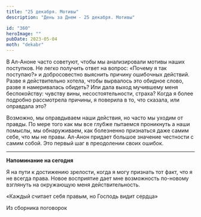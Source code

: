 ```yaml
---
title: "25 декабря. Мотивы"
description: "День за Днем - 25 декабря. Мотивы"

id: "360"
heroImage: ""
pubDate: 2023-05-04
moth: "dekabr"
---
```


В Ал-Аноне часто советуют, чтобы мы анализировали мотивы наших поступков. Не
легко получить ответ на вопрос: «Почему я так поступаю?» и добросовестно
выяснить причину ошибочных действий. Разве я действительно хотела, чтобы
вырвалось это обидное слово, разве я намеривалась обидеть? Или дала выход
мучившему меня беспокойству: чувству вины, несостоятельности, страха? Когда я
более подробно рассмотрела причины, я поверила в то, что сказала, или
оправдала это?

Возможно, мы оправдываем наши действия, но часто мы уходим от правды. По мере
того как мы все глубже пытаемся проникнуть а наши помыслы, мы обнаруживаем,
как болезненно признаться даже самим себе, что мы не правы. Ал-Анон придает
большое значение честности с самим собой. Это первый шаг в преодолении своих
ошибок.

---

**Напоминание на сегодня**

Я на пути к достижению зрелости, когда я могу признать тот факт, что я не
всегда права. Новое восприятие дает мне возможность по-новому взглянуть на
окружающую меня действительность.

«Каждый считает себя правым, но Господь видит сердца»

Из сборника поговорок
